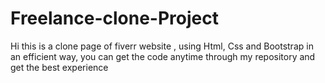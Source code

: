 # Freelance-clone-Project
Hi this is a clone page of fiverr website , using Html, Css and Bootstrap in an efficient way, you can get the code anytime through my repository and get the best experience 
